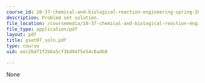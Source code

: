 ```yaml
---
course_id: 10-37-chemical-and-biological-reaction-engineering-spring-2007
description: Problem set solution.
file_location: /coursemedia/10-37-chemical-and-biological-reaction-engineering-spring-2007/eec26df1f2b6a5cf3bd94f5e54c8adb8_pset07_soln.pdf
file_type: application/pdf
layout: pdf
title: pset07_soln.pdf
type: course
uid: eec26df1f2b6a5cf3bd94f5e54c8adb8

---
```

None